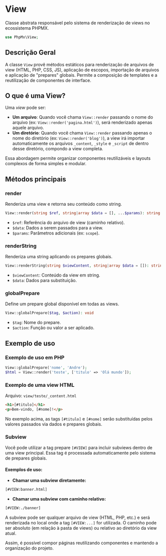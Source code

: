 # View

Classe abstrata responsável pelo sistema de renderização de views no ecossistema PHPMX.

```php
use PhpMx\View;
```

## Descrição Geral

A classe `View` provê métodos estáticos para renderização de arquivos de view (HTML, PHP, CSS, JS), aplicação de escopos, importação de arquivos e aplicação de "prepares" globais. Permite a composição de templates e a reutilização de componentes de interface.

## O que é uma View?

Uma _view_ pode ser:

- **Um arquivo**: Quando você chama `View::render` passando o nome do arquivo (ex: `View::render('pagina.html')`), será renderizado apenas aquele arquivo.
- **Um diretório**: Quando você chama `View::render` passando apenas o nome do diretório (ex: `View::render('blog')`), a view irá importar automaticamente os arquivos `_content`, `_style` e `_script` de dentro desse diretório, compondo a view completa.

Essa abordagem permite organizar componentes reutilizáveis e layouts complexos de forma simples e modular.

## Métodos principais

### render

Renderiza uma view e retorna seu conteúdo como string.

```php
View::render(string $ref, string|array $data = [], ...$params): string
```

- `$ref`: Referência do arquivo de view (caminho relativo).
- `$data`: Dados a serem passados para a view.
- `$params`: Parâmetros adicionais (ex: `scope`).

### renderString

Renderiza uma string aplicando os prepares globais.

```php
View::renderString(string $viewContent, string|array $data = []): string
```

- `$viewContent`: Conteúdo da view em string.
- `$data`: Dados para substituição.

### globalPrepare

Define um prepare global disponível em todas as views.

```php
View::globalPrepare($tag, $action): void
```

- `$tag`: Nome do prepare.
- `$action`: Função ou valor a ser aplicado.

## Exemplo de uso

### Exemplo de uso em PHP

```php
View::globalPrepare('nome', 'Andre');
$html = View::render('teste', ['titulo' => 'Olá mundo']);
```

### Exemplo de uma view HTML

Arquivo: `view/teste/_content.html`

```html
<h1>[#titulo]</h1>
<p>Bem-vindo, [#nome]!</p>
```

No exemplo acima, as tags `[#titulo]` e `[#nome]` serão substituídas pelos valores passados via dados e prepares globais.

### Subview

Você pode utilizar a tag prepare `[#VIEW]` para incluir subviews dentro de uma view principal. Essa tag é processada automaticamente pelo sistema de prepares globais.

#### Exemplos de uso:

- **Chamar uma subview diretamente:**

```html
[#VIEW:banner.html]
```

- **Chamar uma subview com caminho relativo:**

```html
[#VIEW:./banner]
```

A subview pode ser qualquer arquivo de view (HTML, PHP, etc.) e será renderizada no local onde a tag `[#VIEW:...]` for utilizada. O caminho pode ser absoluto (em relação à pasta de views) ou relativo ao diretório da view atual.

Assim, é possível compor páginas reutilizando componentes e mantendo a organização do projeto.
